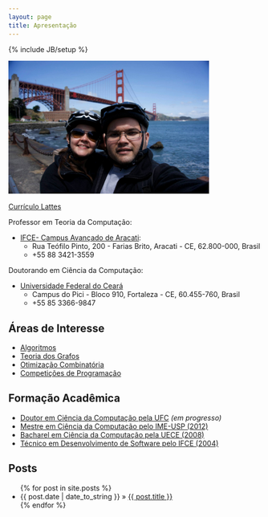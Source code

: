 ```yaml
---
layout: page
title: Apresentação
---
```

{% include JB/setup %}

<img src="assets/avatar.jpg" alt="Avatar" style="width: 400px;"/>

[Currículo Lattes](http://lattes.cnpq.br/1676762016268778)

Professor em Teoria da Computação:

- [IFCE- Campus Avançado de Aracati](http://aracati.ifce.edu.br/):
  - Rua Teófilo Pinto, 200 - Farias Brito, Aracati - CE, 62.800-000, Brasil
  - +55 88 3421-3559

Doutorando em Ciência da Computação:

- [Universidade Federal do Ceará](http://www.mdcc.ufc.br)
  - Campus do Pici - Bloco 910, Fortaleza - CE, 60.455-760, Brasil
  - +55 85 3366-9847

## Áreas de Interesse

- [Algoritmos](http://en.wikipedia.org/wiki/Algorithm)
- [Teoria dos Grafos](http://en.wikipedia.org/wiki/Graph_theory)
- [Otimização Combinatória](http://en.wikipedia.org/wiki/Combinatorial_optimization)
- [Competições de Programação](http://en.wikipedia.org/wiki/Competitive_programming)

## Formação Acadêmica

- [Doutor em Ciência da Computação pela UFC](http://www.ufc.br/) *(em progresso)*
- [Mestre em Ciência da Computação pelo IME-USP (2012)](http://www.ime.usp.br/)
- [Bacharel em Ciência da Computação pela UECE (2008)](http://www.uece.br/)
- [Técnico em Desenvolvimento de Software pelo IFCE (2004)](http://www.ifce.edu.br/)

## Posts

<ul class="posts">
  {% for post in site.posts %}
    <li><span>{{ post.date | date_to_string }}</span> &raquo; <a href="{{ BASE_PATH }}{{ post.url }}">{{ post.title }}</a></li>
  {% endfor %}
</ul>

